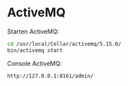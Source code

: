 # ActiveMQ
Starten ActiveMQ:

~~~sh
cd /usr/local/Cellar/activemq/5.15.0/
bin/activemq start
~~~

Console ActiveMQ:

~~~http
http://127.0.0.1:8161/admin/
~~~